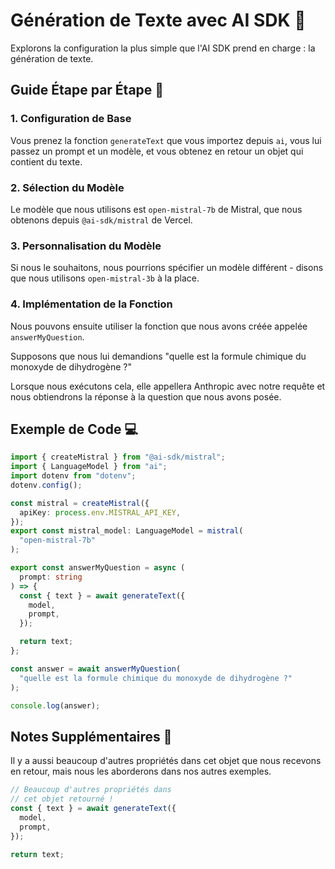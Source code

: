 # Génération de Texte avec AI SDK 🚀

Explorons la configuration la plus simple que l'AI SDK prend en charge : la génération de texte.

## Guide Étape par Étape 📝

### 1. Configuration de Base

Vous prenez la fonction `generateText` que vous importez depuis `ai`, vous lui passez un prompt et un modèle, et vous obtenez en retour un objet qui contient du texte.

### 2. Sélection du Modèle

Le modèle que nous utilisons est `open-mistral-7b` de Mistral, que nous obtenons depuis `@ai-sdk/mistral` de Vercel.

### 3. Personnalisation du Modèle

Si nous le souhaitons, nous pourrions spécifier un modèle différent - disons que nous utilisons `open-mistral-3b` à la place.

### 4. Implémentation de la Fonction

Nous pouvons ensuite utiliser la fonction que nous avons créée appelée `answerMyQuestion`.

Supposons que nous lui demandions "quelle est la formule chimique du monoxyde de dihydrogène ?"

Lorsque nous exécutons cela, elle appellera Anthropic avec notre requête et nous obtiendrons la réponse à la question que nous avons posée.

## Exemple de Code 💻

```typescript
import { createMistral } from "@ai-sdk/mistral";
import { LanguageModel } from "ai";
import dotenv from "dotenv";
dotenv.config();

const mistral = createMistral({
  apiKey: process.env.MISTRAL_API_KEY,
});
export const mistral_model: LanguageModel = mistral(
  "open-mistral-7b"
);

export const answerMyQuestion = async (
  prompt: string
) => {
  const { text } = await generateText({
    model,
    prompt,
  });

  return text;
};

const answer = await answerMyQuestion(
  "quelle est la formule chimique du monoxyde de dihydrogène ?"
);

console.log(answer);
```

## Notes Supplémentaires 📌

Il y a aussi beaucoup d'autres propriétés dans cet objet que nous recevons en retour, mais nous les aborderons dans nos autres exemples.

```typescript
// Beaucoup d'autres propriétés dans
// cet objet retourné !
const { text } = await generateText({
  model,
  prompt,
});

return text;
```
